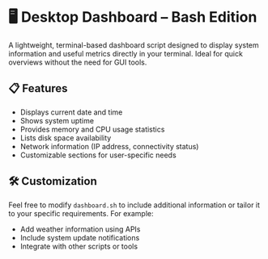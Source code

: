 # 🖥️ Desktop Dashboard – Bash Edition

A lightweight, terminal-based dashboard script designed to display system information and useful metrics directly in your terminal. Ideal for quick overviews without the need for GUI tools.

## 📋 Features

- Displays current date and time
- Shows system uptime
- Provides memory and CPU usage statistics
- Lists disk space availability
- Network information (IP address, connectivity status)
- Customizable sections for user-specific needs


## 🛠️ Customization

Feel free to modify `dashboard.sh` to include additional information or tailor it to your specific requirements. For example:
- Add weather information using APIs
- Include system update notifications
- Integrate with other scripts or tools
